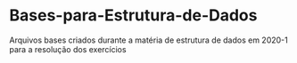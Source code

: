 # Bases-para-Estrutura-de-Dados
Arquivos bases criados durante a matéria de estrutura de dados em 2020-1 para a resolução dos exercícios
